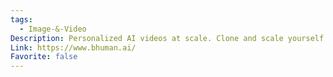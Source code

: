 ```yaml
---
tags:
  - Image-&-Video
Description: Personalized AI videos at scale. Clone and scale yourself.
Link: https://www.bhuman.ai/
Favorite: false
---
```

